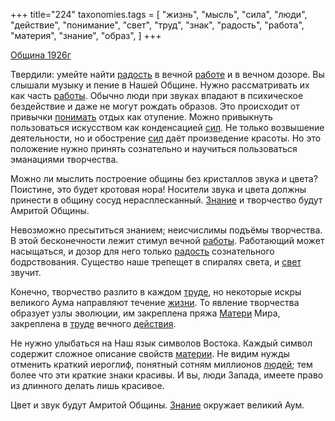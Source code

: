 +++
title="224"
taxonomies.tags = [
 "жизнь",
 "мысль",
 "сила",
 "люди",
 "действие",
 "понимание",
 "свет",
 "труд",
 "знак",
 "радость",
 "работа",
 "материя",
 "знание",
 "образ",
]
+++

[Община 1926г](/agni/1926)

Твердили: умейте найти [радость](/tags/радость) в вечной [работе](/tags/работа) и в вечном дозоре. Вы слышали музыку и пение в Нашей Общине. Нужно рассматривать их как часть [работы](/tags/работа). Обычно люди при звуках впадают в психическое бездействие и даже не могут рождать образов. Это происходит от привычки [понимать](/tags/понимание) отдых как отупение. Можно привыкнуть пользоваться искусством как конденсацией [сил](/tags/сила). Не только возвышение деятельности, но и обострение [сил](/tags/сила) даёт произведение красоты. Но это положение нужно принять сознательно и научиться пользоваться эманациями творчества.   

Можно ли мыслить построение общины без кристаллов звука и цвета? Поистине, это будет кротовая нора! Носители звука и цвета должны принести в общину сосуд нерасплесканный. [Знание](/tags/знание) и творчество будут Амритой Общины.   

Невозможно пресытиться знанием; неисчислимы подъёмы творчества. В этой бесконечности лежит стимул вечной [работы](/tags/работа). Работающий может насыщаться, и дозор для него только [радость](/tags/радость) сознательного бодрствования. Существо наше трепещет в спиралях света, и [свет](/tags/свет) звучит.   

Конечно, творчество разлито в каждом [труде](/tags/труд), но некоторые искры великого Аума направляют течение [жизни](/tags/жизнь). То явление творчества образует узлы эволюции, им закреплена пряжа [Матери](/tags/материя) Мира, закреплена в [труде](/tags/труд) вечного [действия](/tags/действие).   

Не нужно улыбаться на Наш язык символов Востока. Каждый символ содержит сложное описание свойств [материи](/tags/материя). Не видим нужды отменить краткий иероглиф, понятный сотням миллионов [людей](/tags/люди); тем более что эти краткие знаки красивы. И вы, люди Запада, имеете право из длинного делать лишь красивое.   

Цвет и звук будут Амритой Общины. [Знание](/tags/действие) окружает великий Аум.   

